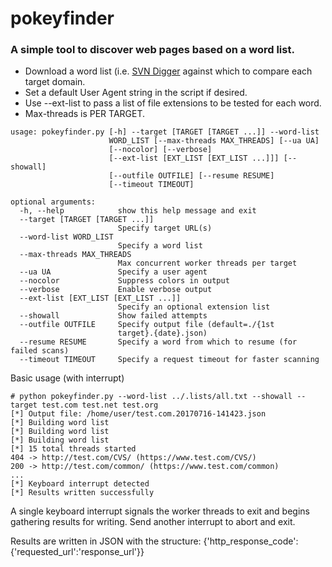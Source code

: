 # pokeyfinder
### A simple tool to discover web pages based on a word list.
* Download a word list (i.e. [SVN Digger](https://www.netsparker.com/blog/web-security/svn-digger-better-lists-for-forced-browsing/) against which to compare each target domain.
* Set a default User Agent string in the script if desired.
* Use --ext-list to pass a list of file extensions to be tested for each word.
* Max-threads is PER TARGET.
```
usage: pokeyfinder.py [-h] --target [TARGET [TARGET ...]] --word-list
                      WORD_LIST [--max-threads MAX_THREADS] [--ua UA]
                      [--nocolor] [--verbose]
                      [--ext-list [EXT_LIST [EXT_LIST ...]]] [--showall]
                      [--outfile OUTFILE] [--resume RESUME]
                      [--timeout TIMEOUT]

optional arguments:
  -h, --help            show this help message and exit
  --target [TARGET [TARGET ...]]
                        Specify target URL(s)
  --word-list WORD_LIST
                        Specify a word list
  --max-threads MAX_THREADS
                        Max concurrent worker threads per target
  --ua UA               Specify a user agent
  --nocolor             Suppress colors in output
  --verbose             Enable verbose output
  --ext-list [EXT_LIST [EXT_LIST ...]]
                        Specify an optional extension list
  --showall             Show failed attempts
  --outfile OUTFILE     Specify output file (default=./{1st
                        target}.{date}.json)
  --resume RESUME       Specify a word from which to resume (for failed scans)
  --timeout TIMEOUT     Specify a request timeout for faster scanning
```

Basic usage (with interrupt)
```
# python pokeyfinder.py --word-list ../.lists/all.txt --showall --target test.com test.net test.org                                
[*] Output file: /home/user/test.com.20170716-141423.json
[*] Building word list
[*] Building word list
[*] Building word list
[*] 15 total threads started
404 -> http://test.com/CVS/ (https://www.test.com/CVS/)
200 -> http://test.com/common/ (https://www.test.com/common)
...
[*] Keyboard interrupt detected
[*] Results written successfully
```
A single keyboard interrupt signals the worker threads to exit and begins gathering results for writing.  Send another interrupt to abort and exit.

Results are written in JSON with the structure: {'http_response_code':{'requested_url':'response_url'}}
